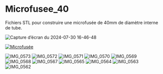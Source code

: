 # Microfusee_40
Fichiers STL pour construire une microfusée de 40mm de diamètre interne de tube.

![Capture d’écran du 2024-07-30 16-46-48](https://github.com/user-attachments/assets/460c27b0-fb65-4578-9ea5-c743926748c8)

[![Microfusée](https://img.youtube.com/vi/L4UtxZpQRAs/0.jpg)](https://youtu.be/L4UtxZpQRAs "Microfusée")

![IMG_0573](https://github.com/user-attachments/assets/e3666dbf-2724-4ca2-9559-68bded49c608)
![IMG_0572](https://github.com/user-attachments/assets/93910993-e8d8-482c-adaa-2ab2adb242e0)
![IMG_0571](https://github.com/user-attachments/assets/32b3345c-cfd8-4bb0-a63a-ec6ddf5e0c91)
![IMG_0570](https://github.com/user-attachments/assets/9c82fa4a-a0c2-45de-92a2-630f6cbb57aa)
![IMG_0569](https://github.com/user-attachments/assets/62a37f34-c223-4b7a-84fa-6a76c2aa3cb9)
![IMG_0568](https://github.com/user-attachments/assets/9945e798-0744-40b6-ae43-a672fb87327c)
![IMG_0567](https://github.com/user-attachments/assets/d7ec7c69-6025-41b7-b760-9e913ab5351c)
![IMG_0565](https://github.com/user-attachments/assets/e804d2b9-2bf6-4734-9310-d0bc2d480ffd)
![IMG_0564](https://github.com/user-attachments/assets/024de502-c06d-4d9d-99e0-4de56df5be29)
![IMG_0563](https://github.com/user-attachments/assets/864b5fed-23b7-4c04-b77f-b14ee16ecabc)
![IMG_0562](https://github.com/user-attachments/assets/cb1d8669-23f6-4ef3-99dc-b9e18bc312e1)



